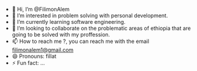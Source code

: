 - 👋 Hi, I’m @FilimonAlem
- 👀 I’m interested in problem solving with personal development.
- 🌱 I’m currently learning software engineering.
- 💞️ I’m looking to collaborate on the problematic areas of ethiopia that are going to be solved with my proffession.
- 📫 How to reach me ?, you can reach me with the email filimonalem1@gmail.com
- 😄 Pronouns: fillat
- ⚡ Fun fact: ...

<!---
FilimonAlem/FilimonAlem is a ✨ special ✨ repository because its `README.md` (this file) appears on your GitHub profile.
You can click the Preview link to take a look at your changes.
--->
